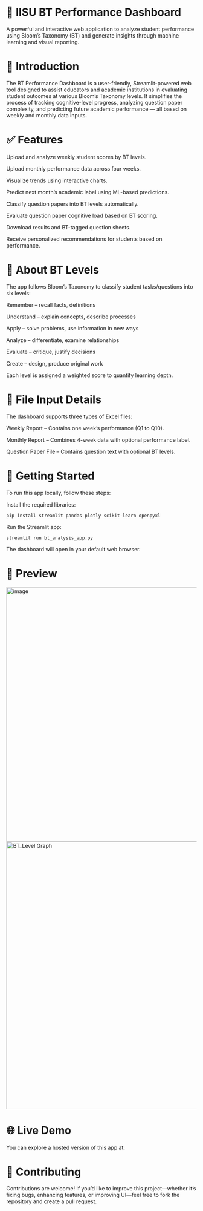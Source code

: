 # 📘 IISU BT Performance Dashboard
A powerful and interactive web application to analyze student performance using Bloom’s Taxonomy (BT) and generate insights through machine learning and visual reporting.

# 📖 Introduction
The BT Performance Dashboard is a user-friendly, Streamlit-powered web tool designed to assist educators and academic institutions in evaluating student outcomes at various Bloom’s Taxonomy levels. It simplifies the process of tracking cognitive-level progress, analyzing question paper complexity, and predicting future academic performance — all based on weekly and monthly data inputs.

# ✅ Features
Upload and analyze weekly student scores by BT levels.

Upload monthly performance data across four weeks.

Visualize trends using interactive charts.

Predict next month’s academic label using ML-based predictions.

Classify question papers into BT levels automatically.

Evaluate question paper cognitive load based on BT scoring.

Download results and BT-tagged question sheets.

Receive personalized recommendations for students based on performance.

# 🧠 About BT Levels
The app follows Bloom’s Taxonomy to classify student tasks/questions into six levels:

Remember – recall facts, definitions

Understand – explain concepts, describe processes

Apply – solve problems, use information in new ways

Analyze – differentiate, examine relationships

Evaluate – critique, justify decisions

Create – design, produce original work

Each level is assigned a weighted score to quantify learning depth.

# 📁 File Input Details
The dashboard supports three types of Excel files:

Weekly Report – Contains one week’s performance (Q1 to Q10).

Monthly Report – Combines 4-week data with optional performance label.

Question Paper File – Contains question text with optional BT levels.

# 🚀 Getting Started
To run this app locally, follow these steps:

Install the required libraries:

```
pip install streamlit pandas plotly scikit-learn openpyxl
```
Run the Streamlit app:

```
streamlit run bt_analysis_app.py
```

The dashboard will open in your default web browser.

# 📸 Preview

<img width="1777" height="673" alt="image" src="https://github.com/user-attachments/assets/1c75bd73-7d04-4073-9b91-13c493571aaa" />

<img width="1741" height="707" alt="BT_Level Graph" src="https://github.com/user-attachments/assets/7469c719-ff91-4091-b935-d061a8686817" />


# 🌐 Live Demo
You can explore a hosted version of this app at:



# 🤝 Contributing
Contributions are welcome! If you’d like to improve this project—whether it’s fixing bugs, enhancing features, or improving UI—feel free to fork the repository and create a pull request.


